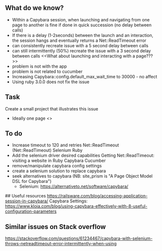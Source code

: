## What do we know?
* Within a Capybara session, when launching and navigating from one page to another is fine if done in quick succession (no delay between calls)
* If there is a delay (1-2seconds) between the launch and an interaction, the session hangs and eventually returns a Net::ReadTimeout error
* can consistently recreate issue with a 5 second delay between calls
* can still intermittently (50%) recreate the issue with a 3 second delay between calls
<<What about launching and interacting with a page???>>
* problem is not with the app
* problem is not related to cucumber
* Increasing Capybara::config.default_max_wait_time to 30000 - no affect
* Using ruby 3.0.0 does not fix the issue


## Task
Create a small project that illustrates this issue
* Ideally one page <<to share problem on stack overflow>>


## To do
* Increase timeout to 120 and retries Net::ReadTimeout (Net::ReadTimeout) Selenium Ruby
* Add the selenium driver desired capabilities Getting Net::ReadTimeout: visiting a website in Ruby Capybara Cucumber
* remove/manipulate capybara config settings
* create a selenium solution to replace capybara
* seek alternatives to capybara (NB: site_prism is "A Page Object Model DSL for Capybara")
  * Selenium: https://alternativeto.net/software/capybara/
  


## Useful resources
https://railsware.com/blog/accessing-application-session-in-capybara/
Capybara Settings: https://www.kloia.com/blog/using-capybara-effectively-with-8-useful-configuration-parameters

## Similar issues on Stack overflow
https://stackoverflow.com/questions/61234467/capybara-with-selenium-throws-netreadtimeout-error-intermittently-when-using


